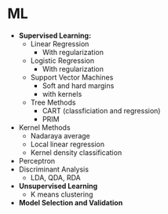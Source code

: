# ML


* **Supervised Learning:**
  * Linear Regression
    * With regularization
  * Logistic Regression
    * With regularization
  * Support Vector Machines
    * Soft and hard margins
    * with kernels
  * Tree Methods
    * CART (classficiation and regression)
    * PRIM
* Kernel Methods
  * Nadaraya average
  * Local linear regression
  * Kernel density classification
* Perceptron
* Discriminant Analysis
  * LDA, QDA, RDA
* **Unsupervised Learning**
  * K means clustering
* **Model Selection and Validation**

